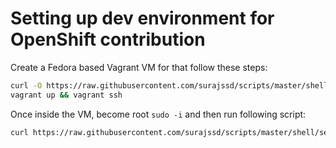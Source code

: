 # Setting up dev environment for OpenShift contribution

Create a Fedora based Vagrant VM for that follow these steps:

```bash
curl -O https://raw.githubusercontent.com/surajssd/scripts/master/shell/setup-openshift-dev-env/Vagrantfile
vagrant up && vagrant ssh
```

Once inside the VM, become root `sudo -i` and then run following script:

```bash
curl https://raw.githubusercontent.com/surajssd/scripts/master/shell/setup-openshift-dev-env/setup.sh | sh
```
